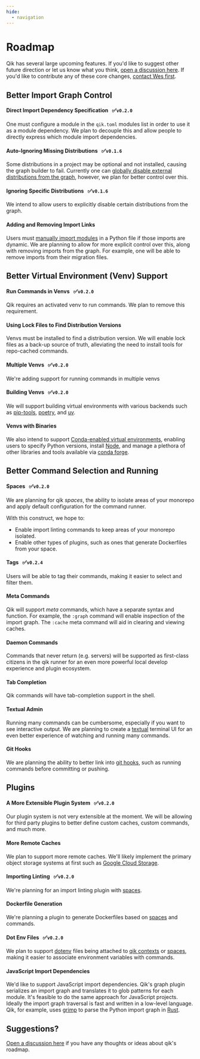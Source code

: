 ```yaml
---
hide:
  - navigation
---
```


# Roadmap

Qik has several large upcoming features. If you'd like to suggest other future direction or let us know what you think, [open a discussion here](https://github.com/AmbitionEng/qik/discussions). If you'd like to contribute any of these core changes, [contact Wes first](mailto:wesleykendall@gmail.com).

## Better Import Graph Control

#### Direct Import Dependency Specification &nbsp; :white_check_mark:<code>v0.2.0</code>

One must configure a module in the `qik.toml` modules list in order to use it as a module dependency. We plan to decouple this and allow people to directly express which module import dependencies.

#### Auto-Ignoring Missing Distributions &nbsp; :white_check_mark:<code>v0.1.6</code>

Some distributions in a project may be optional and not installed, causing the graph builder to fail. Currently one can [globally disable external distributions from the graph](plugin_pygraph.md#troubleshooting), however, we plan for better control over this.

#### Ignoring Specific Distributions &nbsp; :white_check_mark:<code>v0.1.6</code>

We intend to allow users to explicitly disable certain distributions from the graph.

<a id="ignoring-specific-patterns"></a>
#### Adding and Removing Import Links

Users must [manually import modules](plugin_pygraph.md) in a Python file if those imports are dynamic. We are planning to allow for more explicit control over this, along with removing imports from the graph. For example, one will be able to remove imports from their migration files.

## Better Virtual Environment (Venv) Support

#### Run Commands in Venvs &nbsp; :white_check_mark:<code>v0.2.0</code>

Qik requires an activated venv to run commands. We plan to remove this requirement.

#### Using Lock Files to Find Distribution Versions

Venvs must be installed to find a distribution version. We will enable lock files as a back-up source of truth, alleviating the need to install tools for repo-cached commands.

#### Multiple Venvs &nbsp; :white_check_mark:<code>v0.2.0</code>

We're adding support for running commands in multiple venvs

#### Building Venvs &nbsp; :white_check_mark:<code>v0.2.0</code>

We will support building virtual environments with various backends such as [pip-tools](https://github.com/jazzband/pip-tools), [poetry](https://python-poetry.org), and [uv](https://github.com/astral-sh/uv).

#### Venvs with Binaries

We also intend to support [Conda-enabled virtual environments](https://conda.io), enabling users to specify Python versions, install [Node](https://nodejs.org), and manage a plethora of other libraries and tools available via [conda forge](https://conda-forge.org).

## Better Command Selection and Running

<a id="spaces"></a>

#### Spaces &nbsp; :white_check_mark:<code>v0.2.0</code>

We are planning for qik *spaces*, the ability to isolate areas of your monorepo and apply default configuration for the command runner.

With this construct, we hope to:

- Enable import linting commands to keep areas of your monorepo isolated.
- Enable other types of plugins, such as ones that generate Dockerfiles from your space.

#### Tags &nbsp; :white_check_mark:<code>v0.2.4</code>

Users will be able to tag their commands, making it easier to select and filter them.

#### Meta Commands

Qik will support *meta* commands, which have a separate syntax and function. For example, the `:graph` command will enable inspection of the import graph. The `:cache` meta command will aid in clearing and viewing caches.

#### Daemon Commands

Commands that never return (e.g. servers) will be supported as first-class citizens in the qik runner for an even more powerful local develop experience and plugin ecosystem.

#### Tab Completion

Qik commands will have tab-completion support in the shell.

#### Textual Admin

Running many commands can be cumbersome, especially if you want to see interactive output. We are planning to create a [textual](https://textual.textualize.io) terminal UI for an even better experience of watching and running many commands.

#### Git Hooks

We are planning the ability to better link into [git hooks](https://git-scm.com/book/en/v2/Customizing-Git-Git-Hooks), such as running commands before committing or pushing. 

## Plugins

#### A More Extensible Plugin System &nbsp; :white_check_mark:<code>v0.2.0</code>

Our plugin system is not very extensible at the moment. We will be allowing for third party plugins to better define custom caches, custom commands, and much more.

#### More Remote Caches

We plan to support more remote caches. We'll likely implement the primary object storage systems at first such as [Google Cloud Storage](https://cloud.google.com/storage).

#### Importing Linting &nbsp; :white_check_mark:<code>v0.2.0</code>

We're planning for an import linting plugin with [spaces](#spaces).

#### Dockerfile Generation

We're planning a plugin to generate Dockerfiles based on [spaces](#spaces) and commands.

#### Dot Env Files &nbsp; :white_check_mark:<code>v0.2.0</code>

We plan to support [dotenv](https://www.npmjs.com/package/dotenv) files being attached to [qik contexts](context.md) or [spaces](#spaces), making it easier to associate environment variables with commands.

#### JavaScript Import Dependencies

We'd like to support JavaScript import dependencies. Qik's graph plugin serializes an import graph and translates it to glob patterns for each module. It's feasible to do the same approach for JavaScript projects. Ideally the import graph traversal is fast and written in a low-level language. Qik, for example, uses [grimp](https://grimp.readthedocs.io/en/stable/) to parse the Python import graph in [Rust](https://www.rust-lang.org).

## Suggestions?

[Open a discussion here](https://github.com/AmbitionEng/qik/discussions) if you have any thoughts or ideas about qik's roadmap.
